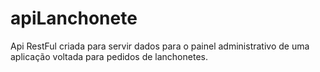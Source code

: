 # apiLanchonete
Api RestFul criada para servir dados para o painel administrativo de uma aplicação voltada para pedidos de lanchonetes.
